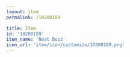 ```yaml
---
layout: item
permalink: /10200189

title: Item
id: '10200189'
item_name: 'Neat Buzz'
icon_url: 'item/icon/customize/10200189.png'
---
```

